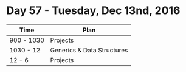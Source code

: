 # Day 57  - Tuesday, Dec 13nd, 2016


Time        |   Plan   |
----------------|-------
900 - 1030 | Projects
1030 - 12 | Generics & Data Structures
12 - 6 | Projects
